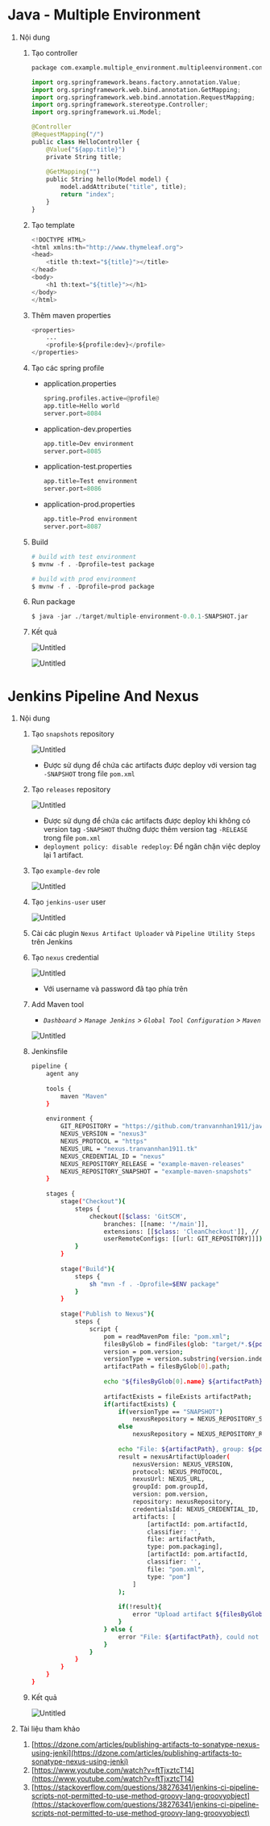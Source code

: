 # Java - Multiple Environment

1. Nội dung
    1. Tạo controller
        
        ```python
        package com.example.multiple_environment.multipleenvironment.controller;
        
        import org.springframework.beans.factory.annotation.Value;
        import org.springframework.web.bind.annotation.GetMapping;
        import org.springframework.web.bind.annotation.RequestMapping;
        import org.springframework.stereotype.Controller;
        import org.springframework.ui.Model;
        
        @Controller
        @RequestMapping("/")
        public class HelloController {
        	@Value("${app.title}")
        	private String title;
        	
        	@GetMapping("")
        	public String hello(Model model) {
        		model.addAttribute("title", title);
        		return "index";
        	}
        }
        ```
        
    2. Tạo template
        
        ```python
        <!DOCTYPE HTML>
        <html xmlns:th="http://www.thymeleaf.org">
        <head> 
            <title th:text="${title}"></title> 
        </head>
        <body>
            <h1 th:text="${title}"></h1>
        </body>
        </html>
        ```
        
    3. Thêm maven properties
        
        ```python
        <properties>
        	...
        	<profile>${profile:dev}</profile>
        </properties>
        ```
        
    4. Tạo các spring profile
        - application.properties
            
            ```python
            spring.profiles.active=@profile@
            app.title=Hello world
            server.port=8084
            ```
        
        - application-dev.properties
            
            ```python
            app.title=Dev environment
            server.port=8085
            ```
            
        - application-test.properties
            
            ```python
            app.title=Test environment
            server.port=8086
            ```
            
        - application-prod.properties
            
            ```python
            app.title=Prod environment
            server.port=8087
            ```
            
    5. Build
        
        ```python
        # build with test environment
        $ mvnw -f . -Dprofile=test package
        
        # build with prod environment
        $ mvnw -f . -Dprofile=prod package
        ```
        
    6. Run package
        
        ```python
        $ java -jar ./target/multiple-environment-0.0.1-SNAPSHOT.jar
        ```
        
    7. Kết quả
        
        ![Untitled](https://i.imgur.com/OB3OXhi.png)
        
        ![Untitled](https://i.imgur.com/r7mJy3i.png)

# Jenkins Pipeline And Nexus

1. Nội dung
    1. Tạo `snapshots` repository
        
        ![Untitled](note_images/Untitled.png)
        
        - Được sử dụng để chứa các artifacts được deploy với version tag `-SNAPSHOT` trong file `pom.xml`
    2. Tạo `releases` repository
        
        ![Untitled](note_images/Untitled%201.png)
        
        - Được sử dụng để chứa các artifacts được deploy khi không có version tag `-SNAPSHOT` thường được thêm version tag `-RELEASE` trong file `pom.xml`
        - `deployment policy: disable redeploy`: Để ngăn chặn việc deploy lại 1 artifact.
    3. Tạo `example-dev` role
        
        ![Untitled](note_images/Untitled%202.png)
        
    4. Tạo `jenkins-user` user
        
        ![Untitled](note_images/Untitled%203.png)
        
    5. Cài các plugin `Nexus Artifact Uploader` và `Pipeline Utility Steps` trên Jenkins
    6. Tạo `nexus` credential
        
        ![Untitled](note_images/Untitled%204.png)
        
        - Với username và password đã tạo phía trên
    7. Add Maven tool
        - *`Dashboard` > `Manage Jenkins` > `Global Tool Configuration` > `Maven`*
        
        ![Untitled](note_images/Untitled%205.png)
        
    8. Jenkinsfile
        
        ```bash
        pipeline {
            agent any 
            
            tools {
                maven "Maven"
            }
            
            environment {
                GIT_REPOSITORY = "https://github.com/tranvannhan1911/java-multiple-environment.git"
                NEXUS_VERSION = "nexus3"
                NEXUS_PROTOCOL = "https"
                NEXUS_URL = "nexus.tranvannhan1911.tk"
                NEXUS_CREDENTIAL_ID = "nexus"
                NEXUS_REPOSITORY_RELEASE = "example-maven-releases"
                NEXUS_REPOSITORY_SNAPSHOT = "example-maven-snapshots"
            }
            
            stages {
                stage("Checkout"){
                    steps {
                        checkout([$class: 'GitSCM', 
                            branches: [[name: '*/main']],
                            extensions: [[$class: 'CleanCheckout']], // clean workspace after checkout
                            userRemoteConfigs: [[url: GIT_REPOSITORY]]])
                    }
                }
                
                stage("Build"){
                    steps {
                        sh "mvn -f . -Dprofile=$ENV package"
                    }
                }
                
                stage("Publish to Nexus"){
                    steps {
                        script {
                            pom = readMavenPom file: "pom.xml";
                            filesByGlob = findFiles(glob: "target/*.${pom.packaging}");
                            version = pom.version;
                            versionType = version.substring(version.indexOf('-')+1, version.length());
                            artifactPath = filesByGlob[0].path;
                            
                            echo "${filesByGlob[0].name} ${artifactPath} ${filesByGlob[0].directory} ${filesByGlob[0].length} ${filesByGlob[0].lastModified} ${versionType}"
                            
                            artifactExists = fileExists artifactPath;
                            if(artifactExists) {
                                if(versionType == "SNAPSHOT")
                                    nexusRepository = NEXUS_REPOSITORY_SNAPSHOT;
                                else
                                    nexusRepository = NEXUS_REPOSITORY_RELEASE;
                                
                                echo "File: ${artifactPath}, group: ${pom.groupId}, packaging: ${pom.packaging}, version ${pom.version}";
                                result = nexusArtifactUploader(
                                    nexusVersion: NEXUS_VERSION,
                                    protocol: NEXUS_PROTOCOL,
                                    nexusUrl: NEXUS_URL,
                                    groupId: pom.groupId,
                                    version: pom.version,
                                    repository: nexusRepository,
                                    credentialsId: NEXUS_CREDENTIAL_ID,
                                    artifacts: [
                                        [artifactId: pom.artifactId,
                                        classifier: '',
                                        file: artifactPath,
                                        type: pom.packaging],
                                        [artifactId: pom.artifactId,
                                        classifier: '',
                                        file: "pom.xml",
                                        type: "pom"]
                                    ]
                                );
                                
                                if(!result){
                                    error "Upload artifact ${filesByGlob[0].name} fail!";
                                }
                            } else {
                                error "File: ${artifactPath}, could not be found";
                            }
                        }
                    }
                }
            }
        }
        ```
        
    9. Kết quả
        
        ![Untitled](note_images/Untitled%206.png)
        
2. Tài liệu tham khảo
    1. [https://dzone.com/articles/publishing-artifacts-to-sonatype-nexus-using-jenki](https://dzone.com/articles/publishing-artifacts-to-sonatype-nexus-using-jenki)
    2. [https://www.youtube.com/watch?v=ftTjxztcT14](https://www.youtube.com/watch?v=ftTjxztcT14)
    3. [https://stackoverflow.com/questions/38276341/jenkins-ci-pipeline-scripts-not-permitted-to-use-method-groovy-lang-groovyobject](https://stackoverflow.com/questions/38276341/jenkins-ci-pipeline-scripts-not-permitted-to-use-method-groovy-lang-groovyobject)
    